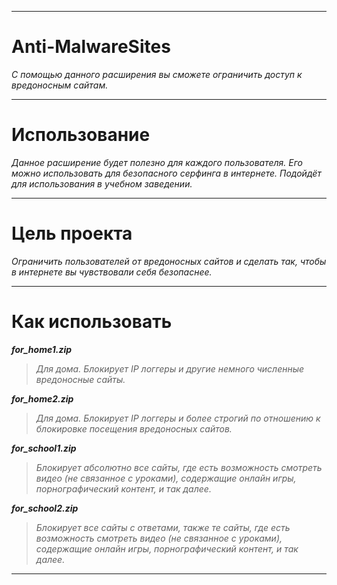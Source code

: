 ***
# Anti-MalwareSites
*С помощью данного расширения вы сможете ограничить доступ к вредоносным сайтам.*
***
# Использование
*Данное расширение будет полезно для каждого пользователя. Его можно использовать для безопасного серфинга в интернете. Подойдёт для использования в учебном заведении.*
***
# Цель проекта
*Ограничить пользователей от вредоносных сайтов и сделать так, чтобы в интернете вы чувствовали себя безопаснее.*
***
# Как использовать
***for_home1.zip***
>*Для дома. Блокирует IP логгеры и другие немного численные вредоносные сайты.*

***for_home2.zip***
>*Для дома. Блокирует IP логгеры и более строгий по отношению к блокировке посещения вредоносных сайтов.*

***for_school1.zip***
>*Блокирует абсолютно все сайты, где есть возможность смотреть видео (не связанное с уроками), содержащие онлайн игры, порнографический контент, и так далее.*

***for_school2.zip***
>*Блокирует все сайты с ответами, также те сайты, где есть возможность смотреть видео (не связанное с уроками), содержащие онлайн игры, порнографический контент, и так далее.*
***
